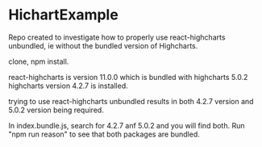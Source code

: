 # HichartExample


Repo created to investigate how to properly use react-highcharts unbundled, ie without the bundled version of Highcharts.

clone, npm install.

react-highcharts is version 11.0.0 which is bundled with highcharts 5.0.2
highcharts version 4.2.7 is installed.

trying to use react-highcharts unbundled results in both 4.2.7 version and 5.0.2 version being required.

In index.bundle.js, search for 4.2.7 anf 5.0.2 and you will find both. Run "npm run reason"  to see that both packages are bundled.

